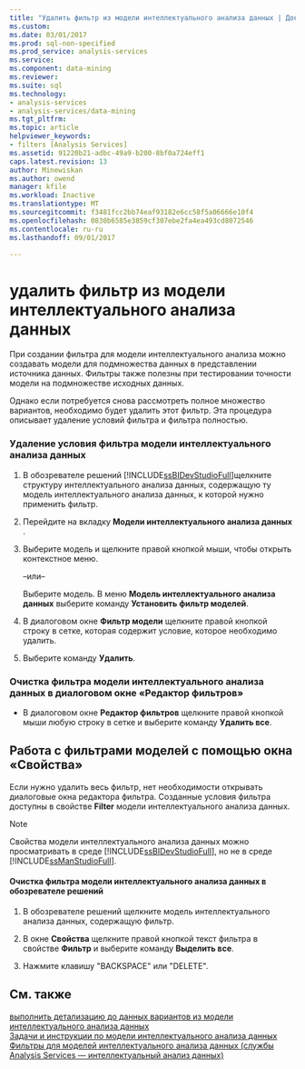 ```yaml
---
title: "Удалить фильтр из модели интеллектуального анализа данных | Документы Microsoft"
ms.custom: 
ms.date: 03/01/2017
ms.prod: sql-non-specified
ms.prod_service: analysis-services
ms.service: 
ms.component: data-mining
ms.reviewer: 
ms.suite: sql
ms.technology:
- analysis-services
- analysis-services/data-mining
ms.tgt_pltfrm: 
ms.topic: article
helpviewer_keywords:
- filters [Analysis Services]
ms.assetid: 91220b21-adbc-49a9-b200-8bf0a724eff1
caps.latest.revision: 13
author: Minewiskan
ms.author: owend
manager: kfile
ms.workload: Inactive
ms.translationtype: MT
ms.sourcegitcommit: f3481fcc2bb74eaf93182e6cc58f5a06666e10f4
ms.openlocfilehash: 0830b6585e3859cf307ebe2fa4ea493cd8072546
ms.contentlocale: ru-ru
ms.lasthandoff: 09/01/2017

---
```

# <a name="delete-a-filter-from-a-mining-model"></a>удалить фильтр из модели интеллектуального анализа данных
  При создании фильтра для модели интеллектуального анализа можно создавать модели для подмножества данных в представлении источника данных. Фильтры также полезны при тестировании точности модели на подмножестве исходных данных.  
  
 Однако если потребуется снова рассмотреть полное множество вариантов, необходимо будет удалить этот фильтр. Эта процедура описывает удаление условий фильтра и фильтра полностью.  
  
### <a name="to-delete-a-condition-from-a-filter-on-a-mining-model"></a>Удаление условия фильтра модели интеллектуального анализа данных  
  
1.  В обозревателе решений [!INCLUDE[ssBIDevStudioFull](../../includes/ssbidevstudiofull-md.md)]щелкните структуру интеллектуального анализа данных, содержащую ту модель интеллектуального анализа данных, к которой нужно применить фильтр.  
  
2.  Перейдите на вкладку **Модели интеллектуального анализа данных** .  
  
3.  Выберите модель и щелкните правой кнопкой мыши, чтобы открыть контекстное меню.  
  
     –или–  
  
     Выберите модель. В меню **Модель интеллектуального анализа данных** выберите команду **Установить фильтр моделей**.  
  
4.  В диалоговом окне **Фильтр модели** щелкните правой кнопкой строку в сетке, которая содержит условие, которое необходимо удалить.  
  
5.  Выберите команду **Удалить**.  
  
### <a name="to-clear-the-filter-on-a-mining-model-in-the-filter-editor-dialog-box"></a>Очистка фильтра модели интеллектуального анализа данных в диалоговом окне «Редактор фильтров»  
  
-   В диалоговом окне **Редактор фильтров** щелкните правой кнопкой мыши любую строку в сетке и выберите команду **Удалить все**.  
  
## <a name="working-with-model-filters-using-the-properties-window"></a>Работа с фильтрами моделей с помощью окна «Свойства»  
 Если нужно удалить весь фильтр, нет необходимости открывать диалоговые окна редактора фильтра. Созданные условия фильтра доступны в свойстве **Filter** модели интеллектуального анализа данных.  
  
> [!NOTE]  
>  Свойства модели интеллектуального анализа данных можно просматривать в среде [!INCLUDE[ssBIDevStudioFull](../../includes/ssbidevstudiofull-md.md)], но не в среде [!INCLUDE[ssManStudioFull](../../includes/ssmanstudiofull-md.md)].  
  
#### <a name="to-clear-the-filter-on-a-mining-model-in-solution-explorer"></a>Очистка фильтра модели интеллектуального анализа данных в обозревателе решений  
  
1.  В обозревателе решений щелкните модель интеллектуального анализа данных, содержащую фильтр.  
  
2.  В окне **Свойства** щелкните правой кнопкой текст фильтра в свойстве **Фильтр** и выберите команду **Выделить все**.  
  
3.  Нажмите клавишу "BACKSPACE" или "DELETE".  
  
## <a name="see-also"></a>См. также  
 [выполнить детализацию до данных вариантов из модели интеллектуального анализа данных](../../analysis-services/data-mining/drill-through-to-case-data-from-a-mining-model.md)   
 [Задачи и инструкции по модели интеллектуального анализа данных](../../analysis-services/data-mining/mining-model-tasks-and-how-tos.md)   
 [Фильтры для моделей интеллектуального анализа данных (службы Analysis Services — интеллектуальный анализ данных)](../../analysis-services/data-mining/filters-for-mining-models-analysis-services-data-mining.md)  
  
  

